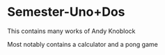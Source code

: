 # Semester-Uno+Dos
This contains many works of Andy Knoblock

Most notably contains a calculator and a pong game
